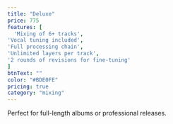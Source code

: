 ```yaml
---
title: "Deluxe"
price: 775
features: [
  'Mixing of 6+ tracks',
'Vocal tuning included', 
'Full processing chain', 
'Unlimited layers per track',
'2 rounds of revisions for fine-tuning'
]
btnText: ""
color: "#BDE0FE"
pricing: true
category: "mixing"
---
```


Perfect for full-length albums or professional releases.